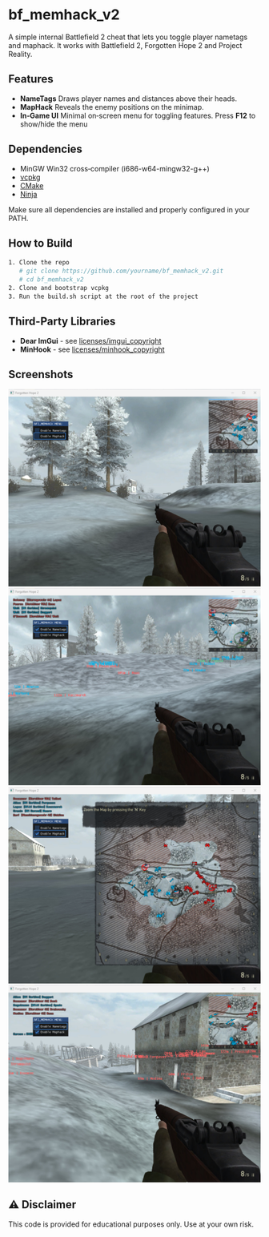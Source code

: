 # bf_memhack_v2

A simple internal Battlefield 2 cheat that lets you toggle player nametags and maphack. It works with Battlefield 2, Forgotten Hope 2 and Project Reality.


## Features

- **NameTags**
  Draws player names and distances above their heads.
- **MapHack**
  Reveals the enemy positions on the minimap.
- **In‑Game UI**
  Minimal on‑screen menu for toggling features. Press **F12** to show/hide the menu


## Dependencies

- MinGW Win32 cross‑compiler (i686-w64-mingw32-g++)
- [vcpkg](https://github.com/Microsoft/vcpkg)
- [CMake](https://cmake.org/)
- [Ninja](https://ninja-build.org/)

Make sure all dependencies are installed and properly configured in your PATH.


## How to Build

```bash
1. Clone the repo
   # git clone https://github.com/yourname/bf_memhack_v2.git
   # cd bf_memhack_v2
2. Clone and bootstrap vcpkg
3. Run the build.sh script at the root of the project
```

## Third-Party Libraries

- **Dear ImGui** - see [licenses/imgui_copyright](./licenses/imgui_copyright)
- **MinHook** - see [licenses/minhook_copyright](./licenses/minhook_copyright)


## Screenshots

![Menu](resources/images/menu.jpg)
![Nametags](resources/images/nametags.jpg)
![Maphack](resources/images/maphack.jpg)
![Nametags and Maphack](resources/images/nametags_and_maphack.jpg)


## ⚠️ Disclaimer
This code is provided for educational purposes only. Use at your own risk.
